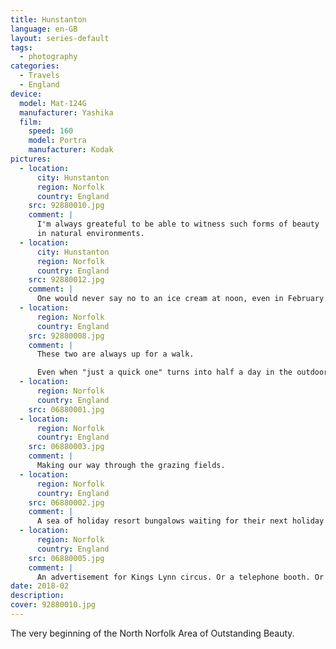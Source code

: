 ```yaml
---
title: Hunstanton
language: en-GB
layout: series-default
tags:
  - photography
categories:
  - Travels
  - England
device:
  model: Mat-124G
  manufacturer: Yashika
  film:
    speed: 160
    model: Portra
    manufacturer: Kodak
pictures:
  - location:
      city: Hunstanton
      region: Norfolk
      country: England
    src: 92880010.jpg
    comment: |
      I'm always greateful to be able to witness such forms of beauty
      in natural environments.
  - location:
      city: Hunstanton
      region: Norfolk
      country: England
    src: 92880012.jpg
    comment: |
      One would never say no to an ice cream at noon, even in February.
  - location:
      region: Norfolk
      country: England
    src: 92880008.jpg
    comment: |
      These two are always up for a walk.

      Even when "just a quick one" turns into half a day in the outdoors.
  - location:
      region: Norfolk
      country: England
    src: 06880001.jpg
  - location:
      region: Norfolk
      country: England
    src: 06880003.jpg
    comment: |
      Making our way through the grazing fields.
  - location:
      region: Norfolk
      country: England
    src: 06880002.jpg
    comment: |
      A sea of holiday resort bungalows waiting for their next holiday tenants.
  - location:
      region: Norfolk
      country: England
    src: 06880005.jpg
    comment: |
      An advertisement for Kings Lynn circus. Or a telephone booth. Or both.
date: 2018-02
description:
cover: 92880010.jpg
---
```


The very beginning of the North Norfolk Area of Outstanding Beauty.
